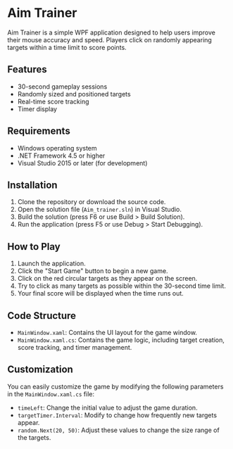 # Aim Trainer

Aim Trainer is a simple WPF application designed to help users improve their mouse accuracy and speed. Players click on randomly appearing targets within a time limit to score points.

## Features

- 30-second gameplay sessions
- Randomly sized and positioned targets
- Real-time score tracking
- Timer display

## Requirements

- Windows operating system
- .NET Framework 4.5 or higher
- Visual Studio 2015 or later (for development)

## Installation

1. Clone the repository or download the source code.
2. Open the solution file (`Aim_trainer.sln`) in Visual Studio.
3. Build the solution (press F6 or use Build > Build Solution).
4. Run the application (press F5 or use Debug > Start Debugging).

## How to Play

1. Launch the application.
2. Click the "Start Game" button to begin a new game.
3. Click on the red circular targets as they appear on the screen.
4. Try to click as many targets as possible within the 30-second time limit.
5. Your final score will be displayed when the time runs out.

## Code Structure

- `MainWindow.xaml`: Contains the UI layout for the game window.
- `MainWindow.xaml.cs`: Contains the game logic, including target creation, score tracking, and timer management.

## Customization

You can easily customize the game by modifying the following parameters in the `MainWindow.xaml.cs` file:

- `timeLeft`: Change the initial value to adjust the game duration.
- `targetTimer.Interval`: Modify to change how frequently new targets appear.
- `random.Next(20, 50)`: Adjust these values to change the size range of the targets.
